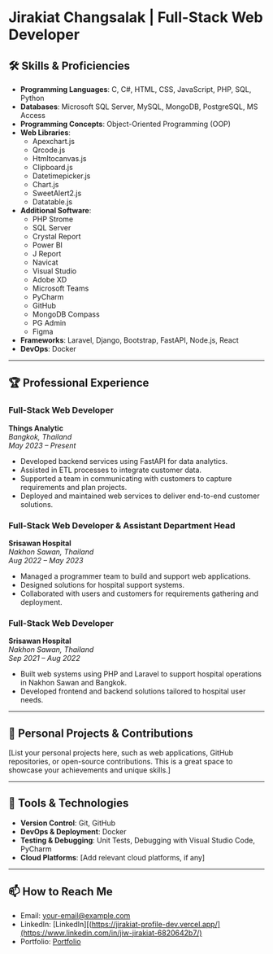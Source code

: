 
# Jirakiat Changsalak | Full-Stack Web Developer


## 🛠 Skills & Proficiencies

- **Programming Languages**: C, C#, HTML, CSS, JavaScript, PHP, SQL, Python
- **Databases**: Microsoft SQL Server, MySQL, MongoDB, PostgreSQL, MS Access
- **Programming Concepts**: Object-Oriented Programming (OOP)
- **Web Libraries**: 
  - Apexchart.js
  - Qrcode.js
  - Htmltocanvas.js
  - Clipboard.js
  - Datetimepicker.js
  - Chart.js
  - SweetAlert2.js
  - Datatable.js
- **Additional Software**:
  - PHP Strome
  - SQL Server
  - Crystal Report
  - Power BI
  - J Report
  - Navicat
  - Visual Studio
  - Adobe XD
  - Microsoft Teams
  - PyCharm
  - GitHub
  - MongoDB Compass
  - PG Admin
  - Figma
- **Frameworks**: Laravel, Django, Bootstrap, FastAPI, Node.js, React
- **DevOps**: Docker

---

## 🏆 Professional Experience

### **Full-Stack Web Developer**  
**Things Analytic**  
*Bangkok, Thailand*  
_May 2023 – Present_

- Developed backend services using FastAPI for data analytics.
- Assisted in ETL processes to integrate customer data.
- Supported a team in communicating with customers to capture requirements and plan projects.
- Deployed and maintained web services to deliver end-to-end customer solutions.

### **Full-Stack Web Developer & Assistant Department Head**  
**Srisawan Hospital**  
*Nakhon Sawan, Thailand*  
_Aug 2022 – May 2023_

- Managed a programmer team to build and support web applications.
- Designed solutions for hospital support systems.
- Collaborated with users and customers for requirements gathering and deployment.

### **Full-Stack Web Developer**  
**Srisawan Hospital**  
*Nakhon Sawan, Thailand*  
_Sep 2021 – Aug 2022_

- Built web systems using PHP and Laravel to support hospital operations in Nakhon Sawan and Bangkok.
- Developed frontend and backend solutions tailored to hospital user needs.

---

## 🎨 Personal Projects & Contributions
[List your personal projects here, such as web applications, GitHub repositories, or open-source contributions. This is a great space to showcase your achievements and unique skills.]

---

## 🔧 Tools & Technologies

- **Version Control**: Git, GitHub
- **DevOps & Deployment**: Docker
- **Testing & Debugging**: Unit Tests, Debugging with Visual Studio Code, PyCharm
- **Cloud Platforms**: [Add relevant cloud platforms, if any]

---

## 📫 How to Reach Me
- Email: [your-email@example.com](mailto:j.jiwjirakiat@gmail.com)
- LinkedIn: [LinkedIn][(https://jirakiat-profile-dev.vercel.app/](https://www.linkedin.com/in/jiw-jirakiat-6820642b7/)
- Portfolio: [Portfolio](https://jirakiat-profile-dev.vercel.app/)
